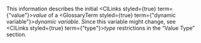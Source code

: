  



This information describes the initial <ClLinks styled={true} term={"value"}><i>value</i></ClLinks> of a <GlossaryTerm styled={true} term={"dynamic variable"}><i>dynamic variable</i></GlossaryTerm>. Since this variable might change, see <ClLinks styled={true} term={"type"}><i>type</i></ClLinks> restrictions in the “Value Type” section. 



